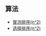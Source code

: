## 算法
* [冒泡排序(n^2)](https://github.com/woai3c/Algorithm/tree/master/02/bubble-sort)
* [选择排序(n^2)](https://github.com/woai3c/Algorithm/tree/master/02/selection-sort)
